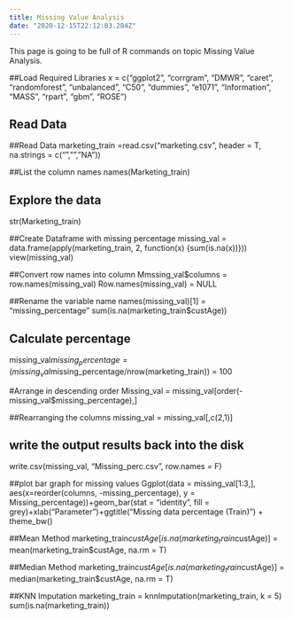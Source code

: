 ```yaml
---
title: Missing Value Analysis
date: "2020-12-15T22:12:03.284Z"
---
```


This page is going to be full of R commands on topic Missing Value Analysis. 

##Load Required Libraries
x = c(“ggplot2”, “corrgram”, “DMWR”, “caret”, “randomforest”, “unbalanced”, “C50”, “dummies”, “e1071”, “Information”, “MASS”, “rpart”, “gbm”, “ROSE”)

## Read Data
##Read Data
marketing_train =read.csv(“marketing.csv”,  header = T, na.strings = c(“”,””,”NA”))

##List the column names
names(Marketing_train)

## Explore the data
str(Marketing_train)  

##Create Dataframe with missing percentage
missing_val = data.frame(apply(marketing_train, 2, function(x) {sum(is.na(x))}))
view(missing_val)

##Convert row names into column
Mmssing_val$columns = row.names(missing_val)
Row.names(missing_val) = NULL

##Rename the variable name
names(missing_val)[1] = “missing_percentage”
sum(is.na(marketing_train$custAge))

## Calculate percentage
missing_val$missing_percentage = (missing_val$missing_percentage/nrow(marketing_train)) = 100

#Arrange in descending order
Missing_val = missing_val[order(-missing_val$missing_percentage),]

##Rearranging the columns
missing_val = missing_val[,c(2,1)]

## write the output results back into the disk
write.csv(missing_val, “Missing_perc.csv”,  row.names = F)

##plot bar graph for missing values
Ggplot(data = missing_val[1:3,], aes(x=reorder(columns, -missing_percentage), y = Missing_percentage))+geom_bar(stat = “identity”, fill = grey)+xlab(“Parameter”)+ggtitle(“Missing data percentage (Train)”) + theme_bw()

##Mean Method
marketing_train$custAge[is.na(marketing_train$custAge)] = mean(marketing_train$custAge, na.rm = T)

##Median Method
marketing_train$custAge[is.na(marketing_train$custAge)] = median(marketing_train$custAge, na.rm = T)

##KNN  Imputation
marketing_train = knnImputation(marketing_train, k = 5)
sum(is.na(marketing_train))
